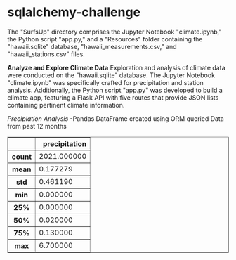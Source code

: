 # sqlalchemy-challenge
The "SurfsUp" directory comprises the Jupyter Notebook "climate.ipynb," the Python script "app.py," and a "Resources" folder containing the "hawaii.sqlite" database, "hawaii_measurements.csv," and "hawaii_stations.csv" files.

**Analyze and Explore Climate Data**
Exploration and analysis of climate data were conducted on the "hawaii.sqlite" database. The Jupyter Notebook "climate.ipynb" was specifically crafted for precipitation and station analysis. Additionally, the Python script "app.py" was developed to build a climate app, featuring a Flask API with five routes that provide JSON lists containing pertinent climate information.

*Precipiation Analysis*
-Pandas DataFrame created using ORM queried Data from past 12 months
<div>
<style scoped>
    .dataframe tbody tr th:only-of-type {
        vertical-align: middle;
    }

    .dataframe tbody tr th {
        vertical-align: top;
    }

    .dataframe thead th {
        text-align: right;
    }
</style>
<table border="1" class="dataframe">
  <thead>
    <tr style="text-align: right;">
      <th></th>
      <th>precipitation</th>
    </tr>
  </thead>
  <tbody>
    <tr>
      <th>count</th>
      <td>2021.000000</td>
    </tr>
    <tr>
      <th>mean</th>
      <td>0.177279</td>
    </tr>
    <tr>
      <th>std</th>
      <td>0.461190</td>
    </tr>
    <tr>
      <th>min</th>
      <td>0.000000</td>
    </tr>
    <tr>
      <th>25%</th>
      <td>0.000000</td>
    </tr>
    <tr>
      <th>50%</th>
      <td>0.020000</td>
    </tr>
    <tr>
      <th>75%</th>
      <td>0.130000</td>
    </tr>
    <tr>
      <th>max</th>
      <td>6.700000</td>
    </tr>
  </tbody>
</table>
</div>

